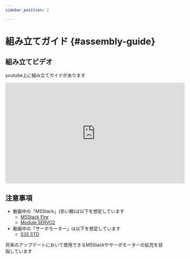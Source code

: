 ```yaml
---
sidebar_position: 2

---
```


# 組み立てガイド {#assembly-guide}

## 組み立てビデオ
youtube上に組み立てガイドがあります
<iframe width="560" height="315" src="https://www.youtube.com/embed/6Z2mYCyMqYg" title="YouTube video player" frameborder="0" allow="accelerometer; autoplay; clipboard-write; encrypted-media; gyroscope; picture-in-picture" allowfullscreen></iframe>

## 注意事項
- 動画中の「M5Stack」(赤い箱)は以下を想定しています
  - [M5Stack Fire](https://docs.m5stack.com/en/core/fire)
  - [Module SERVO2](https://docs.m5stack.com/en/module/servo2)
- 動画中の「サーボモーター」は以下を想定しています
  - [S35 STD](https://akizukidenshi.com/catalog/g/gM-08305/)

将来のアップデートにおいて使用できるM5Stackやサーボモーターの拡充を目指しています

